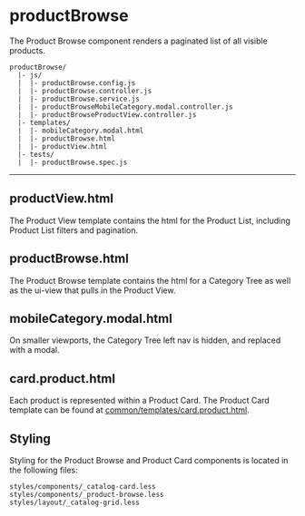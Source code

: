 # productBrowse
The Product Browse component renders a paginated list of all visible products.
```
productBrowse/
  |- js/
  |  |- productBrowse.config.js
  |  |- productBrowse.controller.js
  |  |- productBrowse.service.js
  |  |- productBrowseMobileCategory.modal.controller.js
  |  |- productBrowseProductView.controller.js
  |- templates/
  |  |- mobileCategory.modal.html
  |  |- productBrowse.html
  |  |- productView.html
  |- tests/
  |  |- productBrowse.spec.js
```
___
## productView.html
The Product View template contains the html for the Product List, including Product List filters and pagination.
## productBrowse.html
The Product Browse template contains the html for a Category Tree as well as the ui-view that pulls in the Product View.
## mobileCategory.modal.html
On smaller viewports, the Category Tree left nav is hidden, and replaced with a modal.
## card.product.html
Each product is represented within a Product Card. The Product Card template can be found at [common/templates/card.product.html](../common/templates/card.product.html).
## Styling
Styling for the Product Browse and Product Card components is located in the following files:

`styles/components/_catalog-card.less`  
`styles/components/_product-browse.less`  
`styles/layout/_catalog-grid.less`  
